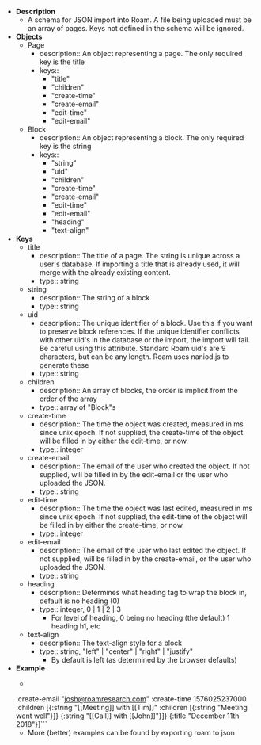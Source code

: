 - **Description**
    - A schema for JSON import into Roam. A file being uploaded must be an array of pages. Keys not defined in the schema will be ignored.
- **Objects**
    - Page
        - description:: An object representing a page. The only required key is the title
        - keys::
            - "title"
            - "children"
            - "create-time"
            - "create-email"
            - "edit-time"
            - "edit-email"
    - Block
        - description:: An object representing a block. The only required key is the string
        - keys::
            - "string"
            - "uid"
            - "children"
            - "create-time"
            - "create-email"
            - "edit-time"
            - "edit-email"
            - "heading"
            - "text-align"
- **Keys**
    - title
        - description:: The title of a page. The string is unique across a user's database. If importing a title that is already used, it will merge with the already existing content.
        - type:: string
    - string
        - description:: The string of a block
        - type:: string
    - uid
        - description:: The unique identifier of a block. Use this if you want to preserve block references. If the unique identifier conflicts with other uid's in the database or the import, the import will fail. Be careful using this attribute. Standard Roam uid's are 9 characters, but can be any length. Roam uses naniod.js to generate these
        - type:: string
    - children
        - description:: An array of blocks, the order is implicit from the order of the array
        - type:: array of "Block"s
    - create-time
        - description:: The time the object was created, measured in ms since unix epoch. If not supplied, the create-time of the object will be filled in by either the edit-time, or now.
        - type:: integer
    - create-email
        - description:: The email of the user who created the object. If not supplied, will be filled in by the edit-email or the user who uploaded the JSON.
        - type:: string
    - edit-time
        - description:: The time the object was last edited, measured in ms since unix epoch. If not supplied, the edit-time of the object will be filled in by either the create-time, or now.
        - type:: integer
    - edit-email
        - description:: The email of the user who last edited the object. If not supplied, will be filled in by the create-email, or the user who uploaded the JSON.
        - type:: string
    - heading
        - description:: Determines what heading tag to wrap the block in, default is no heading (0)
        - type:: integer, 0 | 1 | 2 | 3
            - For level of heading, 0 being no heading (the default) 1 heading h1, etc
    - text-align
        - description:: The text-align style for a block
        - type:: string, "left" | "center" | "right" | "justify"
            - By default is left (as determined by the browser defaults)
- **Example**
    - ```[{:title        "December 10th 2018"
  :create-email "josh@roamresearch.com"
  :create-time  1576025237000
  :children     [{:string   "[[Meeting]] with [[Tim]]"
                  :children [{:string "Meeting went well"}]}
                 {:string "[[Call]] with [[John]]"}]}
 {:title    "December 11th 2018"}]```
    - More (better) examples can be found by exporting roam to json

